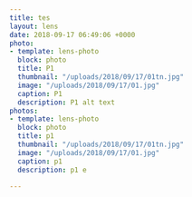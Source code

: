 ```yaml
---
title: tes
layout: lens
date: 2018-09-17 06:49:06 +0000
photo:
- template: lens-photo
  block: photo
  title: P1
  thumbnail: "/uploads/2018/09/17/01tn.jpg"
  image: "/uploads/2018/09/17/01.jpg"
  caption: P1
  description: P1 alt text
photos:
- template: lens-photo
  block: photo
  title: p1
  thumbnail: "/uploads/2018/09/17/01tn.jpg"
  image: "/uploads/2018/09/17/01.jpg"
  caption: p1
  description: p1 e

---
```

